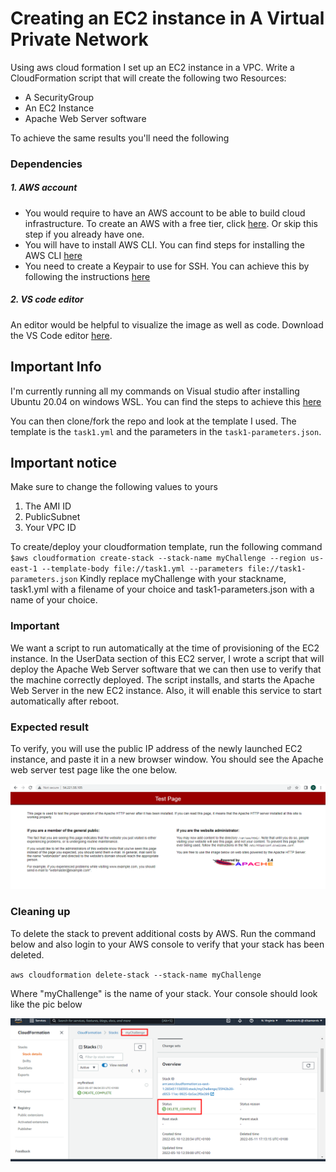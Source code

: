# Creating an EC2 instance in A Virtual Private Network
Using aws cloud formation I set up an EC2 instance in a VPC.
Write a CloudFormation script that will create the following two Resources: 
- A SecurityGroup
- An EC2 Instance
- Apache Web Server software

To achieve the same results you'll need the following
### Dependencies

##### 1. AWS account
- You would require to have an AWS account to be able to build cloud infrastructure. To create an AWS with a free tier, click [here](https://aws.amazon.com/premiumsupport/knowledge-center/create-and-activate-aws-account/). Or skip this step if you already have one.
- You will have to install AWS CLI. You can find steps for installing the AWS CLI [here](https://aws.amazon.com/cli/)
- You need to create a Keypair to use for SSH. You can achieve this by following the instructions [here](https://docs.aws.amazon.com/AWSEC2/latest/UserGuide/ec2-key-pairs.html#having-ec2-create-your-key-pair)

##### 2. VS code editor
An editor would be helpful to visualize the image as well as code. Download the VS Code editor [here](https://code.visualstudio.com/download).

## Important Info
I'm currently running all my commands on Visual studio after installing Ubuntu 20.04 on windows WSL. You can find the steps to achieve this [here](https://docs.microsoft.com/en-us/windows/dev-environment/javascript/nodejs-on-wsl)

You can then clone/fork the repo and look at the template I used. The template is the `task1.yml` and the parameters in the `task1-parameters.json`.

## Important notice
Make sure to change the following values to yours
1. The AMI ID
2. PublicSubnet
3. Your VPC ID

To create/deploy your cloudformation template, run the following command
`$aws cloudformation create-stack --stack-name myChallenge --region us-east-1 --template-body file://task1.yml --parameters file://task1-parameters.json`
Kindly replace myChallenge with your stackname, task1.yml with a filename of your choice and task1-parameters.json with a name of your choice.

### Important
We want a script to run automatically at the time of provisioning of the EC2 instance. In the UserData section of this EC2 server, I wrote a script that will deploy the Apache Web Server software that we can then use to verify that the machine correctly deployed. The script installs, and starts the Apache Web Server in the new EC2 instance. Also, it will enable this service to start automatically after reboot.

### Expected result
To verify, you will use the public IP address of the newly launched EC2 instance, and paste it in a new browser window. You should see the Apache web server test page like the one below.

![](./ChallengeTASK1/apache.png)

### Cleaning up
To delete the stack to prevent additional costs by AWS. Run the command below and also login to your AWS console to verify that your stack has been deleted.

`aws cloudformation delete-stack --stack-name myChallenge`

Where "myChallenge" is the name of your stack.
Your console should look like the pic below

![](./ChallengeTASK1/Delete%20stack.png)
